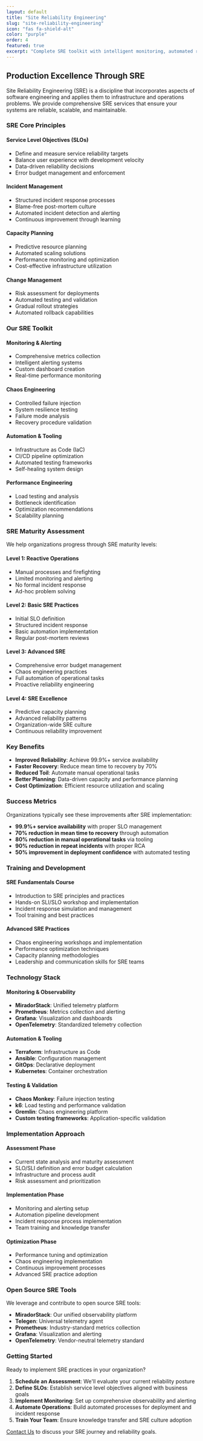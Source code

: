 ```yaml
---
layout: default
title: "Site Reliability Engineering"
slug: "site-reliability-engineering"
icon: "fas fa-shield-alt"
color: "purple"
order: 4
featured: true
excerpt: "Complete SRE toolkit with intelligent monitoring, automated root cause analysis, and chaos engineering practices for production excellence."
---
```


<section class="section">
<div class="container">
<h2>Production Excellence Through SRE</h2>

<p>Site Reliability Engineering (SRE) is a discipline that incorporates aspects of software engineering and applies them to infrastructure and operations problems. We provide comprehensive SRE services that ensure your systems are reliable, scalable, and maintainable.</p>

<div class="card">
<h3>SRE Core Principles</h3>

<div class="card">
<h4>Service Level Objectives (SLOs)</h4>
<ul>
<li>Define and measure service reliability targets</li>
<li>Balance user experience with development velocity</li>
<li>Data-driven reliability decisions</li>
<li>Error budget management and enforcement</li>
</ul>
</div>

<div class="card">
<h4>Incident Management</h4>
<ul>
<li>Structured incident response processes</li>
<li>Blame-free post-mortem culture</li>
<li>Automated incident detection and alerting</li>
<li>Continuous improvement through learning</li>
</ul>
</div>

<div class="card">
<h4>Capacity Planning</h4>
<ul>
<li>Predictive resource planning</li>
<li>Automated scaling solutions</li>
<li>Performance monitoring and optimization</li>
<li>Cost-effective infrastructure utilization</li>
</ul>
</div>

<div class="card">
<h4>Change Management</h4>
<ul>
<li>Risk assessment for deployments</li>
<li>Automated testing and validation</li>
<li>Gradual rollout strategies</li>
<li>Automated rollback capabilities</li>
</ul>
</div>
</div>

<div class="card">
<h3>Our SRE Toolkit</h3>

<div class="card">
<h4>Monitoring & Alerting</h4>
<ul>
<li>Comprehensive metrics collection</li>
<li>Intelligent alerting systems</li>
<li>Custom dashboard creation</li>
<li>Real-time performance monitoring</li>
</ul>
</div>

<div class="card">
<h4>Chaos Engineering</h4>
<ul>
<li>Controlled failure injection</li>
<li>System resilience testing</li>
<li>Failure mode analysis</li>
<li>Recovery procedure validation</li>
</ul>
</div>

<div class="card">
<h4>Automation & Tooling</h4>
<ul>
<li>Infrastructure as Code (IaC)</li>
<li>CI/CD pipeline optimization</li>
<li>Automated testing frameworks</li>
<li>Self-healing system design</li>
</ul>
</div>

<div class="card">
<h4>Performance Engineering</h4>
<ul>
<li>Load testing and analysis</li>
<li>Bottleneck identification</li>
<li>Optimization recommendations</li>
<li>Scalability planning</li>
</ul>
</div>
</div>

<div class="card">
<h3>SRE Maturity Assessment</h3>

<p>We help organizations progress through SRE maturity levels:</p>

<div class="card">
<h4>Level 1: Reactive Operations</h4>
<ul>
<li>Manual processes and firefighting</li>
<li>Limited monitoring and alerting</li>
<li>No formal incident response</li>
<li>Ad-hoc problem solving</li>
</ul>
</div>

<div class="card">
<h4>Level 2: Basic SRE Practices</h4>
<ul>
<li>Initial SLO definition</li>
<li>Structured incident response</li>
<li>Basic automation implementation</li>
<li>Regular post-mortem reviews</li>
</ul>
</div>

<div class="card">
<h4>Level 3: Advanced SRE</h4>
<ul>
<li>Comprehensive error budget management</li>
<li>Chaos engineering practices</li>
<li>Full automation of operational tasks</li>
<li>Proactive reliability engineering</li>
</ul>
</div>

<div class="card">
<h4>Level 4: SRE Excellence</h4>
<ul>
<li>Predictive capacity planning</li>
<li>Advanced reliability patterns</li>
<li>Organization-wide SRE culture</li>
<li>Continuous reliability improvement</li>
</ul>
</div>
</div>

<div class="card">
<h3>Key Benefits</h3>

- **Improved Reliability**: Achieve 99.9%+ service availability
- **Faster Recovery**: Reduce mean time to recovery by 70%
- **Reduced Toil**: Automate manual operational tasks
- **Better Planning**: Data-driven capacity and performance planning
- **Cost Optimization**: Efficient resource utilization and scaling
</div>

<div class="card">
<h3>Success Metrics</h3>

Organizations typically see these improvements after SRE implementation:
- **99.9%+ service availability** with proper SLO management
- **70% reduction in mean time to recovery** through automation
- **80% reduction in manual operational tasks** via tooling
- **90% reduction in repeat incidents** with proper RCA
- **50% improvement in deployment confidence** with automated testing
</div>

<div class="card">
<h3>Training and Development</h3>

<div class="card">
<h4>SRE Fundamentals Course</h4>
<ul>
<li>Introduction to SRE principles and practices</li>
<li>Hands-on SLI/SLO workshop and implementation</li>
<li>Incident response simulation and management</li>
<li>Tool training and best practices</li>
</ul>
</div>

<div class="card">
<h4>Advanced SRE Practices</h4>
<ul>
<li>Chaos engineering workshops and implementation</li>
<li>Performance optimization techniques</li>
<li>Capacity planning methodologies</li>
<li>Leadership and communication skills for SRE teams</li>
</ul>
</div>
</div>

<div class="card">
<h3>Technology Stack</h3>

<div class="card">
<h4>Monitoring & Observability</h4>
<ul>
<li><strong>MiradorStack</strong>: Unified telemetry platform</li>
<li><strong>Prometheus</strong>: Metrics collection and alerting</li>
<li><strong>Grafana</strong>: Visualization and dashboards</li>
<li><strong>OpenTelemetry</strong>: Standardized telemetry collection</li>
</ul>
</div>

<div class="card">
<h4>Automation & Tooling</h4>
<ul>
<li><strong>Terraform</strong>: Infrastructure as Code</li>
<li><strong>Ansible</strong>: Configuration management</li>
<li><strong>GitOps</strong>: Declarative deployment</li>
<li><strong>Kubernetes</strong>: Container orchestration</li>
</ul>
</div>

<div class="card">
<h4>Testing & Validation</h4>
<ul>
<li><strong>Chaos Monkey</strong>: Failure injection testing</li>
<li><strong>k6</strong>: Load testing and performance validation</li>
<li><strong>Gremlin</strong>: Chaos engineering platform</li>
<li><strong>Custom testing frameworks</strong>: Application-specific validation</li>
</ul>
</div>
</div>

<div class="card">
<h3>Implementation Approach</h3>

<div class="card">
<h4>Assessment Phase</h4>
<ul>
<li>Current state analysis and maturity assessment</li>
<li>SLO/SLI definition and error budget calculation</li>
<li>Infrastructure and process audit</li>
<li>Risk assessment and prioritization</li>
</ul>
</div>

<div class="card">
<h4>Implementation Phase</h4>
<ul>
<li>Monitoring and alerting setup</li>
<li>Automation pipeline development</li>
<li>Incident response process implementation</li>
<li>Team training and knowledge transfer</li>
</ul>
</div>

<div class="card">
<h4>Optimization Phase</h4>
<ul>
<li>Performance tuning and optimization</li>
<li>Chaos engineering implementation</li>
<li>Continuous improvement processes</li>
<li>Advanced SRE practice adoption</li>
</ul>
</div>
</div>

<div class="card">
<h3>Open Source SRE Tools</h3>

<p>We leverage and contribute to open source SRE tools:</p>
<ul>
<li><strong>MiradorStack</strong>: Our unified observability platform</li>
<li><strong>Telegen</strong>: Universal telemetry agent</li>
<li><strong>Prometheus</strong>: Industry-standard metrics collection</li>
<li><strong>Grafana</strong>: Visualization and alerting</li>
<li><strong>OpenTelemetry</strong>: Vendor-neutral telemetry standard</li>
</ul>
</div>

<div class="card">
<h3>Getting Started</h3>

Ready to implement SRE practices in your organization?

1. **Schedule an Assessment**: We'll evaluate your current reliability posture
2. **Define SLOs**: Establish service level objectives aligned with business goals
3. **Implement Monitoring**: Set up comprehensive observability and alerting
4. **Automate Operations**: Build automated processes for deployment and incident response
5. **Train Your Team**: Ensure knowledge transfer and SRE culture adoption

[Contact Us](/contact/) to discuss your SRE journey and reliability goals.
</div>
</div>
</section>